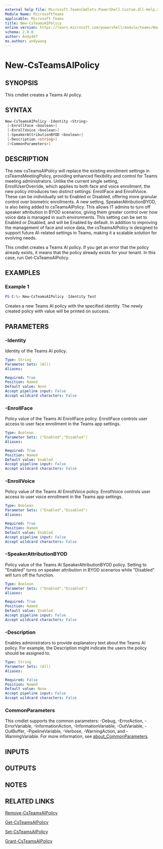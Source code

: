 ```yaml
---
external help file: Microsoft.TeamsCmdlets.PowerShell.Custom.dll-Help.xml
Module Name: MicrosoftTeams
applicable: Microsoft Teams
title: New-CsTeamsAIPolicy
online version: https://learn.microsoft.com/powershell/module/teams/New-CsTeamsAIPolicy
schema: 2.0.0
author: Andy447
ms.author: andywang
---
```


# New-CsTeamsAIPolicy

## SYNOPSIS
This cmdlet creates a Teams AI policy.

## SYNTAX

```powershell
New-CsTeamsAIPolicy -Identity <String> 
 [-EnrollFace <boolean>]
 [-EnrollVoice <boolean>]
 [-SpeakerAttributionBYOD <boolean>]
 [-Description <string>]
 [<CommonParameters>]
```

## DESCRIPTION

The new csTeamsAIPolicy will replace the existing enrollment settings in csTeamsMeetingPolicy, providing enhanced flexibility and control for Teams meeting administrators. Unlike the current single setting, EnrollUserOverride, which applies to both face and voice enrollment, the new policy introduces two distinct settings: EnrollFace and EnrollVoice. These can be individually set to Enabled or Disabled, offering more granular control over biometric enrollments. A new setting, SpeakerAttributionBYOD, is also being added to csTeamsAIPolicy. This allows IT admins to turn off speaker attribution in BYOD scenarios, giving them greater control over how voice data is managed in such environments. This setting can be set to Enabled or Disabled, and will be Enabled by default. In addition to improving the management of face and voice data, the csTeamsAIPolicy is designed to support future AI-related settings in Teams, making it a scalable solution for evolving needs.

This cmdlet creates a Teams AI policy. If you get an error that the policy already exists, it means that the policy already exists for your tenant. In this case, run Get-CsTeamsAIPolicy.

## EXAMPLES

### Example 1
```powershell
PS C:\> New-CsTeamsAIPolicy -Identity Test
```
Creates a new Teams AI policy with the specified identity.
The newly created policy with value will be printed on success.

## PARAMETERS

### -Identity
Identity of the Teams AI policy.

```yaml
Type: String
Parameter Sets: (All)
Aliases:

Required: True
Position: Named
Default value: None
Accept pipeline input: False
Accept wildcard characters: False
```

### -EnrollFace
Policy value of the Teams AI EnrollFace policy. EnrollFace controls user access to user face enrollment in the Teams app settings.

```yaml
Type: Boolean
Parameter Sets: ("Enabled","Disabled")
Aliases:

Required: True
Position: Named
Default value: Enabled
Accept pipeline input: False
Accept wildcard characters: False
```

### -EnrollVoice
Policy value of the Teams AI EnrollVoice policy. EnrollVoice controls user access to user voice enrollment in the Teams app settings.

```yaml
Type: Boolean
Parameter Sets: ("Enabled","Disabled")
Aliases:

Required: True
Position: Named
Default value: Enabled
Accept pipeline input: False
Accept wildcard characters: False
```

### -SpeakerAttributionBYOD
Policy value of the Teams AI SpeakerAttributionBYOD policy. Setting to "Enabled" turns on speaker attribution in BYOD scenarios while "Disabled" will turn off the function. 

```yaml
Type: Boolean
Parameter Sets: ("Enabled","Disabled")
Aliases:

Required: True
Position: Named
Default value: Enabled
Accept pipeline input: False
Accept wildcard characters: False
```

### -Description
Enables administrators to provide explanatory text about the Teams AI policy.
For example, the Description might indicate the users the policy should be assigned to.
```yaml
Type: String
Parameter Sets: (All)
Aliases:

Required: False
Position: Named
Default value: None
Accept pipeline input: False
Accept wildcard characters: False
```

### CommonParameters
This cmdlet supports the common parameters: -Debug, -ErrorAction, -ErrorVariable, -InformationAction, -InformationVariable, -OutVariable, -OutBuffer, -PipelineVariable, -Verbose, -WarningAction, and -WarningVariable. For more information, see [about_CommonParameters](https://go.microsoft.com/fwlink/?LinkID=113216).

## INPUTS

## OUTPUTS

## NOTES

## RELATED LINKS
[Remove-CsTeamsAIPolicy](https://learn.microsoft.com/powershell/module/teams/remove-csteamsaipolicy)

[Get-CsTeamsAIPolicy](https://learn.microsoft.com/powershell/module/teams/get-csteamsaipolicy)

[Set-CsTeamsAIPolicy](https://learn.microsoft.com/powershell/module/teams/set-csteamsaipolicy)

[Grant-CsTeamsAIPolicy](https://learn.microsoft.com/powershell/module/teams/grant-csteamsaipolicy)
